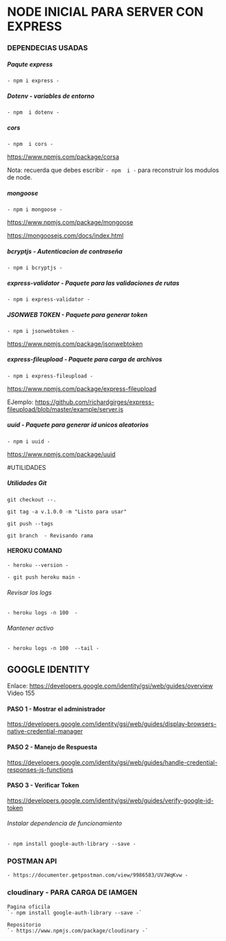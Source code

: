 # NODE INICIAL PARA SERVER CON EXPRESS

### DEPENDECIAS USADAS

##### Paqute express

`- npm i express -`

##### Dotenv  - variables de entorno

`- npm  i dotenv -`

##### cors

`- npm  i cors -`

https://www.npmjs.com/package/corsa


Nota: recuerda que debes escribir `- npm  i -` para reconstruir los modulos de node.

##### mongoose

`- npm i mongoose -`

https://www.npmjs.com/package/mongoose

https://mongoosejs.com/docs/index.html


##### bcryptjs - Autenticacion de contraseña

`- npm i bcryptjs -`

##### express-validator - Paquete para las validaciones de rutas

`- npm i express-validator -`

##### JSONWEB TOKEN - Paquete para generar token

`- npm i jsonwebtoken -`

https://www.npmjs.com/package/jsonwebtoken

##### express-fileupload - Paquete para carga de archivos

`- npm i express-fileupload -`

https://www.npmjs.com/package/express-fileupload

EJemplo: https://github.com/richardgirges/express-fileupload/blob/master/example/server.js

##### uuid - Paquete para generar id unicos aleatorios

`- npm i uuid -`

https://www.npmjs.com/package/uuid


#UTILIDADES

##### Utilidades Git
```git checkout --.```

``` git tag -a v.1.0.0 -m "Listo para usar"  ```

``` git push --tags  ```

``` git branch  - Revisando rama ```

#### HEROKU COMAND

`- heroku --version -`

`- git push heroku main -`

###### Revisar los logs

`- heroku logs -n 100  -`

###### Mantener activo

`- heroku logs -n 100  --tail -`


## GOOGLE IDENTITY

Enlace: https://developers.google.com/identity/gsi/web/guides/overview
Video 155


#### PASO 1 - Mostrar el administrador

https://developers.google.com/identity/gsi/web/guides/display-browsers-native-credential-manager

#### PASO 2 - Manejo de Respuesta

https://developers.google.com/identity/gsi/web/guides/handle-credential-responses-js-functions

#### PASO 3 - Verificar Token

https://developers.google.com/identity/gsi/web/guides/verify-google-id-token

###### Instalar dependencia de funcionamiento

`- npm install google-auth-library --save -`


### POSTMAN API

`- https://documenter.getpostman.com/view/9986583/UVJWqKvw -`



### cloudinary - PARA CARGA DE IAMGEN  

    Pagina oficila
    `- npm install google-auth-library --save -`

    Repositorio
    `- https://www.npmjs.com/package/cloudinary -`










